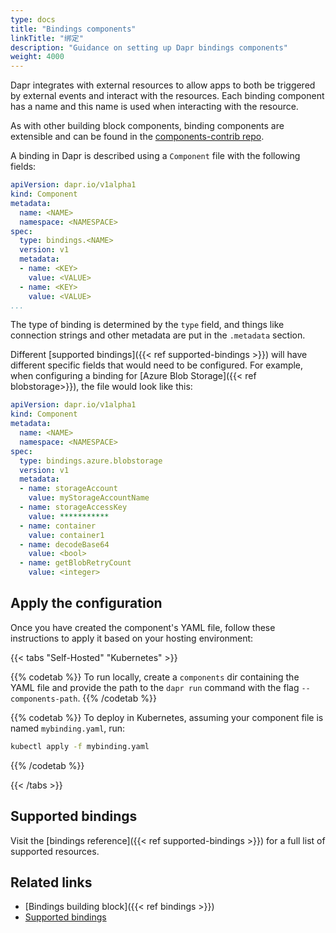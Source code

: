 ```yaml
---
type: docs
title: "Bindings components"
linkTitle: "绑定"
description: "Guidance on setting up Dapr bindings components"
weight: 4000
---
```


Dapr integrates with external resources to allow apps to both be triggered by external events and interact with the resources. Each binding component has a name and this name is used when interacting with the resource.

As with other building block components, binding components are extensible and can be found in the [components-contrib repo](https://github.com/dapr/components-contrib).

A binding in Dapr is described using a `Component` file with the following fields:

```yaml
apiVersion: dapr.io/v1alpha1
kind: Component
metadata:
  name: <NAME>
  namespace: <NAMESPACE>
spec:
  type: bindings.<NAME>
  version: v1
  metadata:
  - name: <KEY>
    value: <VALUE>
  - name: <KEY>
    value: <VALUE>
...
```

The type of binding is determined by the `type` field, and things like connection strings and other metadata are put in the `.metadata` section.

Different [supported bindings]({{< ref supported-bindings >}}) will have different specific fields that would need to be configured. For example, when configuring a binding for [Azure Blob Storage]({{< ref blobstorage>}}), the file would look like this:

```yaml
apiVersion: dapr.io/v1alpha1
kind: Component
metadata:
  name: <NAME>
  namespace: <NAMESPACE>
spec:
  type: bindings.azure.blobstorage
  version: v1
  metadata:
  - name: storageAccount
    value: myStorageAccountName
  - name: storageAccessKey
    value: ***********
  - name: container
    value: container1
  - name: decodeBase64
    value: <bool>
  - name: getBlobRetryCount
    value: <integer>
```

## Apply the configuration

Once you have created the component's YAML file, follow these instructions to apply it based on your hosting environment:


{{< tabs "Self-Hosted" "Kubernetes" >}}

{{% codetab %}}
To run locally, create a `components` dir containing the YAML file and provide the path to the `dapr run` command with the flag `--components-path`.
{{% /codetab %}}

{{% codetab %}}
To deploy in Kubernetes, assuming your component file is named `mybinding.yaml`, run:

```bash
kubectl apply -f mybinding.yaml
```
{{% /codetab %}}

{{< /tabs >}}

## Supported bindings

Visit the [bindings reference]({{< ref supported-bindings >}}) for a full list of supported resources.

## Related links
- [Bindings building block]({{< ref bindings >}})
- [Supported bindings]({{X8X}})